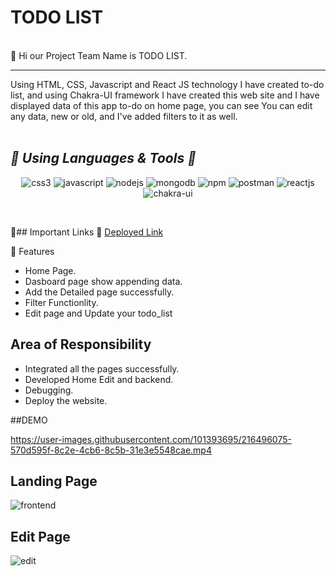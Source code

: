 
 <h1> TODO LIST</h1>
<br/>
🎯 Hi our Project Team Name is TODO LIST. 
<br/>
<hr>
Using HTML, CSS, Javascript and React JS technology I have created to-do list, and using Chakra-UI framework I have created this web site and I have displayed data of this app to-do on home page, you can see You can edit any data, new or old, and I've added filters to it as well.
<br/>
<br/>

<h2><i>🎯 Using Languages & Tools 🧰</i></h2>
<p align="center">
    <img src="https://img.shields.io/badge/CSS3-1572B6?style=for-the-badge&logo=css3&logoColor=white" alt="css3" />
    <img src="https://img.shields.io/badge/JavaScript-323330?style=for-the-badge&logo=javascript&logoColor=F7DF1E" alt="javascript" />
    <img src="https://img.shields.io/badge/Node.js-339933?style=for-the-badge&logo=nodedotjs&logoColor=white" alt="nodejs" />
    <img src="https://img.shields.io/badge/MongoDB-4EA94B?style=for-the-badge&logo=mongodb&logoColor=white" alt="mongodb" />
    <img src="https://img.shields.io/badge/npm-CB3837?style=for-the-badge&logo=npm&logoColor=white" alt="npm" />
    <img src="https://img.shields.io/badge/Postman-FF6C37?style=for-the-badge&logo=Postman&logoColor=white" alt="postman" />
    <img src="https://img.shields.io/badge/React-20232A?style=for-the-badge&logo=react&logoColor=61DAFB" alt="reactjs" />
   <img src="https://img.shields.io/badge/Chakra%20UI-3bc7bd?style=for-the-badge&logo=chakraui&logoColor=white" alt="chakra-ui" />
 </p>
<br>

🎯## Important Links 🔗 
<a href="https://stellar-sherbet-0ee7ca.netlify.app/">Deployed Link</a>
<br>

🎯 Features
- Home Page.
- Dasboard page show appending data.
- Add the Detailed page successfully.
- Filter Functionlity.
- Edit page and Update your todo_list


## Area of Responsibility

- Integrated all the pages successfully.
- Developed Home Edit and backend.
- Debugging.
- Deploy the website.

##DEMO

https://user-images.githubusercontent.com/101393695/216496075-570d595f-8c2e-4cb6-8c5b-31e3e5548cae.mp4

## Landing Page

![frontend](https://user-images.githubusercontent.com/101393695/216495117-779e034d-7e73-41d8-80d9-5e207272771b.png)


## Edit Page

![edit](https://user-images.githubusercontent.com/101393695/216495142-762417bc-87e6-4cea-8578-bbfa5ff26083.png)





 
